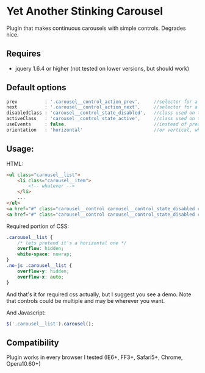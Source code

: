 Yet Another Stinking Carousel
=============================

Plugin that makes continuous carousels with simple controls. Degrades nice.

  
Requires
--------

*  jquery 1.6.4 or higher (not tested on lower versions, but should
   work)

Default options 
----------------

``` javascript
prev          : '.carousel__control_action_prev',     //selector for a "prev" control
next          : '.carousel__control_action_next',     //selector for a "prev" control
disabledClass : 'carousel__control_state_disabled',   //class used on the control when carousel reaches the end
activeClass   : 'carousel__control_state_active',     //class used on the control when carousel reaches the end
useEvents     : false,                                //instead of predefined actions plugin will trigger certain prefixed events on carousel and controls
orientation   : 'horizontal'                          //or vertical, why not
```

Usage:
------

HTML:<br>

``` html
<ul class="carousel__list">
    <li class="carousel__item">
        <!-- whatever -->
    </li>
    ...
</ul>
<a href="#" class="carousel__control carousel__control_state_disabled carousel__control_action_prev">Prev</a>
<a href="#" class="carousel__control carousel__control_state_disabled carousel__control_action_next">Next</a>
```

Required portion of CSS:<br>

``` css
.carousel__list {
    /* lets pretend it's a horizontal one */
    overflow: hidden;
    white-space: nowrap;
}
.no-js .carousel__list {
    overflow-y: hidden;
    overflow-x: auto;
}
```

And that's it for required css actually, but I suggest you see a demo. Note that controls could be multiple and may be wherever you want.

And Javascript:<br>

``` javascript	
$('.carousel__list').carousel();
```

Compatibility
-------------

Plugin works in every browser I tested (IE6+, FF3+, Safari5+, Chrome, Opera10.60+)
